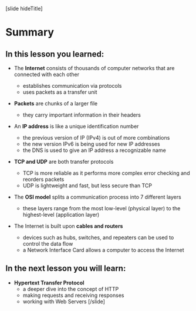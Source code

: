 [slide hideTitle]

# Summary

## In this lesson you learned:

- The **Internet** consists of thousands of computer networks that are connected with each other
    * establishes communication via protocols 
    * uses packets as a transfer unit 
  
- **Packets** are chunks of a larger file 
    * they carry important information in their headers 
  
- An **IP address** is like a unique identification number 
    * the previous version of IP (IPv4) is out of more combinations 
    * the new version IPv6 is being used for new IP addresses 
    * the DNS is used to give an IP address a recognizable name 
  
- **TCP and UDP** are both transfer protocols 
    * TCP is more reliable as it performs more complex error checking and reorders packets
    * UDP is lightweight and fast, but less secure than TCP 

- The **OSI model** splits a communication process into 7 different layers
    * these layers range from the most low-level (physical layer) to the highest-level (application layer)

- The Internet is built upon **cables and routers** 
    * devices such as hubs, switches, and repeaters can be used to control the data flow
    * a Network Interface Card allows a computer to access the Internet

## In the next lesson you will learn:

- **Hypertext Transfer Protocol**
    * a deeper dive into the concept of HTTP 
    * making requests and receiving responses 
    * working with Web Servers 
[/slide]
